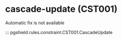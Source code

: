 # cascade-update (CST001)

Automatic fix is not available

::: pgshield.rules.constraint.CST001.CascadeUpdate

